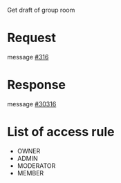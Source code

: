 Get draft of group room

# Request
message [#316](../../proto/README.md#action_316)

# Response
message [#30316](../../proto/README.md#action_30316)

# List of access rule
* OWNER
* ADMIN
* MODERATOR
* MEMBER